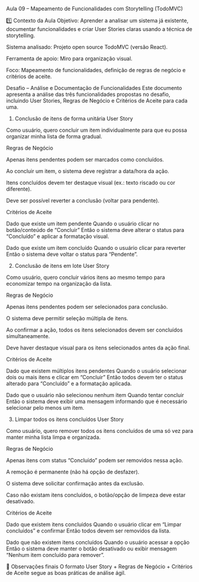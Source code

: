 Aula 09 – Mapeamento de Funcionalidades com Storytelling (TodoMVC)

1️⃣ Contexto da Aula
Objetivo: Aprender a analisar um sistema já existente, documentar funcionalidades e criar User Stories claras usando a técnica de storytelling.

Sistema analisado: Projeto open source TodoMVC (versão React).

Ferramenta de apoio: Miro para organização visual.

Foco: Mapeamento de funcionalidades, definição de regras de negócio e critérios de aceite.

Desafio – Análise e Documentação de Funcionalidades
Este documento apresenta a análise das três funcionalidades propostas no desafio, incluindo User Stories, Regras de Negócio e Critérios de Aceite para cada uma.

1. Conclusão de itens de forma unitária
User Story

Como usuário, quero concluir um item individualmente para que eu possa organizar minha lista de forma gradual.

Regras de Negócio

Apenas itens pendentes podem ser marcados como concluídos.

Ao concluir um item, o sistema deve registrar a data/hora da ação.

Itens concluídos devem ter destaque visual (ex.: texto riscado ou cor diferente).

Deve ser possível reverter a conclusão (voltar para pendente).

Critérios de Aceite

Dado que existe um item pendente
Quando o usuário clicar no botão/conteúdo de “Concluir”
Então o sistema deve alterar o status para “Concluído” e aplicar a formatação visual.

Dado que existe um item concluído
Quando o usuário clicar para reverter
Então o sistema deve voltar o status para “Pendente”.

2. Conclusão de itens em lote
User Story

Como usuário, quero concluir vários itens ao mesmo tempo para economizar tempo na organização da lista.

Regras de Negócio

Apenas itens pendentes podem ser selecionados para conclusão.

O sistema deve permitir seleção múltipla de itens.

Ao confirmar a ação, todos os itens selecionados devem ser concluídos simultaneamente.

Deve haver destaque visual para os itens selecionados antes da ação final.

Critérios de Aceite

Dado que existem múltiplos itens pendentes
Quando o usuário selecionar dois ou mais itens e clicar em “Concluir”
Então todos devem ter o status alterado para “Concluído” e a formatação aplicada.

Dado que o usuário não selecionou nenhum item
Quando tentar concluir
Então o sistema deve exibir uma mensagem informando que é necessário selecionar pelo menos um item.

3. Limpar todos os itens concluídos
User Story

Como usuário, quero remover todos os itens concluídos de uma só vez para manter minha lista limpa e organizada.

Regras de Negócio

Apenas itens com status “Concluído” podem ser removidos nessa ação.

A remoção é permanente (não há opção de desfazer).

O sistema deve solicitar confirmação antes da exclusão.

Caso não existam itens concluídos, o botão/opção de limpeza deve estar desativado.

Critérios de Aceite

Dado que existem itens concluídos
Quando o usuário clicar em “Limpar concluídos” e confirmar
Então todos devem ser removidos da lista.

Dado que não existem itens concluídos
Quando o usuário acessar a opção
Então o sistema deve manter o botão desativado ou exibir mensagem “Nenhum item concluído para remover”.

📌 Observações finais
O formato User Story + Regras de Negócio + Critérios de Aceite segue as boas práticas de análise ágil.


